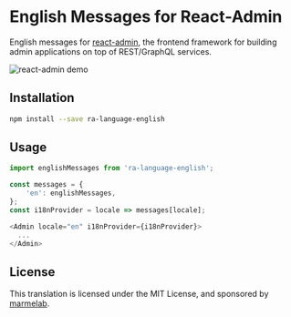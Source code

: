# English Messages for React-Admin

English messages for [react-admin](https://github.com/marmelab/react-admin), the frontend framework for building admin applications on top of REST/GraphQL services.

![react-admin demo](http://static.marmelab.com/react-admin.gif)

## Installation

```sh
npm install --save ra-language-english
```

## Usage

```js
import englishMessages from 'ra-language-english';

const messages = {
    'en': englishMessages,
};
const i18nProvider = locale => messages[locale];

<Admin locale="en" i18nProvider={i18nProvider}>
  ...
</Admin>
```

## License

This translation is licensed under the MIT License, and sponsored by [marmelab](http://marmelab.com).